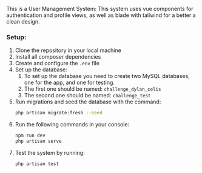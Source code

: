 This is a User Management System:
This system uses vue components for authentication and profile views, as well as blade with tailwind for a better a clean design.

### Setup:
1. Clone the repository in your local machine
2. Install all composer dependencies
3. Create and configure the `.env` file 
4. Set up the database:
    1. To set up the database you need to create two MySQL databases, one for the app, and one for testing.
    2. The first one should be named: `challenge_dylan_celis`
    3. The second one should be named: `challenge_test`
5. Run migrations and seed the database with the command:
    ```bash
    php artisan migrate:fresh --seed
    ```
6. Run the following commands in your console:
    ```bash
    npm run dev
    php artisan serve
    ```
7. Test the system by running:
    ```bash
    php artisan test
    ```
